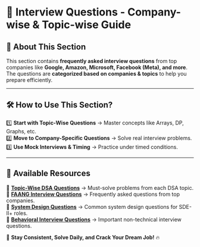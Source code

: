 # 📂 Interview Questions - Company-wise & Topic-wise Guide  

## **📌 About This Section**  
This section contains **frequently asked interview questions** from top companies like **Google, Amazon, Microsoft, Facebook (Meta), and more**.  
The questions are **categorized based on companies & topics** to help you prepare efficiently.

---

## **🛠 How to Use This Section?**  
1️⃣ **Start with Topic-Wise Questions** → Master concepts like Arrays, DP, Graphs, etc.  
2️⃣ **Move to Company-Specific Questions** → Solve real interview problems.  
3️⃣ **Use Mock Interviews & Timing** → Practice under timed conditions.  

---

## **📂 Available Resources**  
📜 **[Topic-Wise DSA Questions](./Topic-Wise-Questions.md)** → Must-solve problems from each DSA topic.  
📜 **[FAANG Interview Questions](./FAANG-Questions.md)** → Frequently asked questions from top companies.  
📜 **[System Design Questions](./System-Design.md)** → Common system design questions for SDE-II+ roles.  
📜 **[Behavioral Interview Questions](./Behavioral.md)** → Important non-technical interview questions.  

🚀 **Stay Consistent, Solve Daily, and Crack Your Dream Job!** 🔥  
